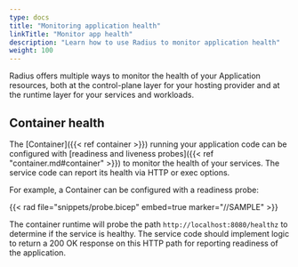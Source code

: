 ```yaml
---
type: docs
title: "Monitoring application health"
linkTitle: "Monitor app health"
description: "Learn how to use Radius to monitor application health"
weight: 100
---
```



Radius offers multiple ways to monitor the health of your Application resources, both at the control-plane layer for your hosting provider and at the runtime layer for your services and workloads.

## Container health

The [Container]({{< ref container >}}) running your application code can be configured with [readiness and liveness probes]({{< ref "container.md#container" >}}) to monitor the health of your services. The service code can report its health via HTTP or exec options.

For example, a Container can be configured with a readiness probe:

{{< rad file="snippets/probe.bicep" embed=true marker="//SAMPLE" >}}

The container runtime will probe the path `http://localhost:8080/healthz` to determine if the service is healthy. The service code should implement logic to return a 200 OK response on this HTTP path for reporting readiness of the application.
